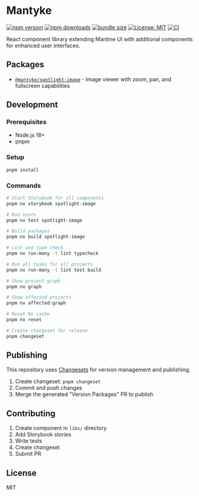 # Mantyke

[![npm version](https://badge.fury.io/js/@mantyke%2Fspotlight-image.svg)](https://badge.fury.io/js/@mantyke%2Fspotlight-image)
[![npm downloads](https://img.shields.io/npm/dm/@mantyke/spotlight-image)](https://www.npmjs.com/package/@mantyke/spotlight-image)
[![bundle size](https://img.shields.io/bundlephobia/minzip/@mantyke/spotlight-image)](https://bundlephobia.com/package/@mantyke/spotlight-image)
[![License: MIT](https://img.shields.io/badge/License-MIT-yellow.svg)](https://opensource.org/licenses/MIT)
[![CI](https://github.com/Toshinaki/mantyke/workflows/CI/badge.svg)](https://github.com/Toshinaki/mantyke/actions)

React component library extending Mantine UI with additional components for enhanced user interfaces.

## Packages

- [`@mantyke/spotlight-image`](./libs/spotlight-image) - Image viewer with zoom, pan, and fullscreen capabilities

## Development

### Prerequisites

- Node.js 18+
- pnpm

### Setup

```bash
pnpm install
```

### Commands

```bash
# Start Storybook for all components
pnpm nx storybook spotlight-image

# Run tests
pnpm nx test spotlight-image

# Build packages
pnpm nx build spotlight-image

# Lint and type check
pnpm nx run-many -t lint typecheck

# Run all tasks for all projects
pnpm nx run-many -t lint test build

# Show project graph
pnpm nx graph

# Show affected projects
pnpm nx affected:graph

# Reset Nx cache
pnpm nx reset

# Create changeset for release
pnpm changeset
```

## Publishing

This repository uses [Changesets](https://github.com/changesets/changesets) for version management and publishing.

1. Create changeset: `pnpm changeset`
2. Commit and push changes
3. Merge the generated "Version Packages" PR to publish

## Contributing

1. Create component in `libs/` directory
2. Add Storybook stories
3. Write tests
4. Create changeset
5. Submit PR

## License

MIT